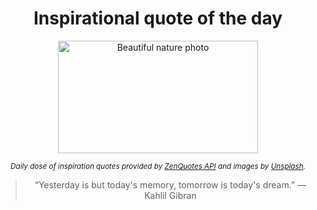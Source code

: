 
<div align="center">

# Inspirational quote of the day

<img src="./data/photo.jpeg" alt="Beautiful nature photo" width="320" height="180">

<sub><i>Daily dose of inspiration quotes provided by [ZenQuotes API](https://zenquotes.io/) and images by [Unsplash](https://unsplash.com/).</i></sub>


<blockquote>&ldquo;Yesterday is but today's memory, tomorrow is today's dream.&rdquo; &mdash; <footer>Kahlil Gibran</footer></blockquote>

</div>
